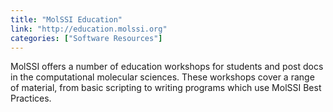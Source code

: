 ```yaml
---
title: "MolSSI Education"
link: "http://education.molssi.org"
categories: ["Software Resources"]
---
```


MolSSI offers a number of education workshops for students and post docs in the computational molecular sciences. These workshops cover a range of material, from basic scripting to writing programs which use MolSSI Best Practices.




